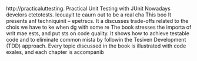 
http://practicaluttesting.
Practical Unit Testing with JUnit 
Nowadays develors ctetotests. leouayit te caurn out to be a real cha
This boo
It presents anf techniquinit  – epetrscs. It a discusses trade-offs related to the chois we have to ke when dg with some re
The book stresses the importa of writ mae ests, and put sts on code quality. It shows how to achieve testable code and to eliminate common mista by followin the Tesiven Development (TDD) approach. Every topic discussed in the book is illustrated with code exales, and each chapter is accompanib













